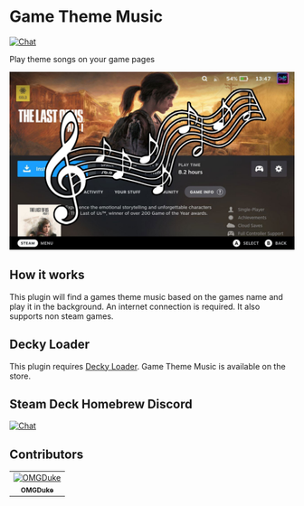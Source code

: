 # Game Theme Music
[![Chat](https://img.shields.io/badge/chat-on%20discord-7289da.svg)](https://deckbrew.xyz/discord)

Play theme songs on your game pages

![ProtonDB Badges](./assets/screenshot.jpg)

## How it works

This plugin will find a games theme music based on the games name and play it in the background. An internet connection is required. It also supports non steam games.

## Decky Loader

This plugin requires [Decky Loader](https://github.com/SteamDeckHomebrew/decky-loader). Game Theme Music is available on the store.

## Steam Deck Homebrew Discord
[![Chat](https://img.shields.io/badge/chat-on%20discord-7289da.svg)](https://deckbrew.xyz/discord)

## Contributors

<!-- readme: collaborators,contributors -start -->
<table>
    <tr>
        <td align="center">
            <a href="https://github.com/OMGDuke">
                <img src="https://avatars.githubusercontent.com/u/17005532?v=4" width="100;" alt="OMGDuke"/>
                <br />
                <sub><b>OMGDuke</b></sub>
            </a>
        </td>
    </tr>
</table>
<!-- readme: collaborators,contributors -end -->